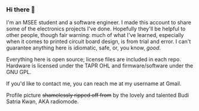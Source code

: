### Hi there 👋

I'm an MSEE student and a software engineer. I made this account to share some of the electronics
projects I've done. Hopefully they'll be helpful to other people, though fair warning: much of
what I've learned, especially when it comes to printed circuit board design, is from trial and
error. I can't guarantee anything here is idiomatic, safe, or, you know, *good*.

Everything here is open source; license files are included in each repo. Hardware is licensed
under the TAPR OHL and firmware/software under the GNU GPL.

If you'd like to contact me, you can reach me at my username at Gmail.

Profile picture ~~shamelessly ripped off from~~ by the lovely and talented Budi Satria Kwan, AKA radiomode.
